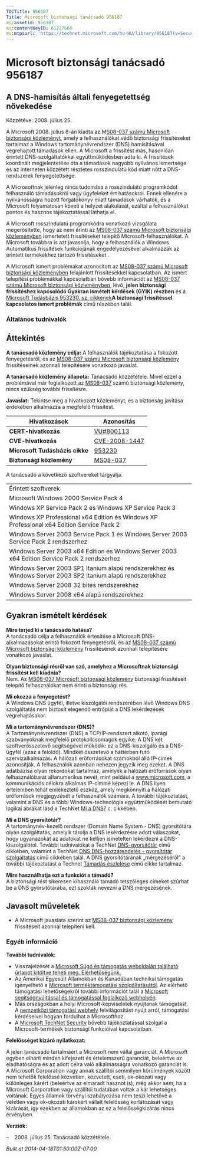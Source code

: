 ```yaml
---
TOCTitle: 956187
Title: Microsoft biztonsági tanácsadó 956187
ms:assetid: 956187
ms:contentKeyID: 61227660
ms:mtpsurl: 'https://technet.microsoft.com/hu-HU/library/956187(v=Security.10)'
---
```




Microsoft biztonsági tanácsadó 956187
=====================================

A DNS-hamisítás általi fenyegetettség növekedése
------------------------------------------------

Közzétéve: 2008. július 25.

A Microsoft 2008. július 8-án kiadta az M[S08-037 számú Microsoft biztonsági közleményt](http://go.microsoft.com/fwlink/?linkid=119620), amely a felhasználókat védő biztonsági frissítéseket tartalmaz a Windows tartománynévrendszer (DNS) hamisításával végrehajtott támadások ellen. A Microsoft a frissítést más, hasonlóan érintett DNS-szolgáltatókkal együttműködésben adta ki. A frissítések koordinált megjelentetése óta a támadások nagyobb nyilvános ismertsége és az interneten közzétett részletes rosszindulatú kód miatt nőtt a DNS-rendszerek fenyegetettsége.

A Microsoftnak jelenleg nincs tudomása a rosszindulatú programkódot felhasználó támadásokról vagy ügyfeleket ért hatásokról. Ennek ellenére a nyilvánosságra hozott forgatókönyv miatt támadások várhatók, és a Microsoft folyamatosan követi a helyzet alakulását, ezáltal a felhasználókat pontos és hasznos tájékoztatással láthatja el.

A Microsoft rosszindulatú programkódra vonatkozó vizsgálata megerősítette, hogy az nem érinti az [MS08-037 számú Microsoft biztonsági közleményben](http://go.microsoft.com/fwlink/?linkid=119620) ismertetett frissítéseket telepítő Microsoft-felhasználókat. A Microsoft továbbra is azt javasolja, hogy a felhasználók a Windows Automatikus frissítések funkciójának engedélyezésével alkalmazzák az érintett termékekhez tartozó frissítéseket .

A Microsoft ismert problémákat azonosított az [MS08-037 számú Microsoft biztonsági közleményben](http://go.microsoft.com/fwlink/?linkid=119620) felajánlott frissítésekkel kapcsolatban. Az ismert telepítési problémákkal kapcsolatban bővebb információt az [MS08-037 számú Microsoft biztonsági közleményben](http://go.microsoft.com/fwlink/?linkid=119620), lévő, **jelen biztonsági frissítéshez kapcsolódó Gyakran ismételt kérdések (GYIK) részben** és a [Microsoft Tudásbázis 953230. sz. cikkének](http://support.microsoft.com/kb/953230)**A biztonsági frissítéssel kapcsolatos ismert problémák** című részében talál.

### Általános tudnivalók

Áttekintés
----------


**A tanácsadó közlemény célja:** A felhasználók tájékoztatása a fokozott fenyegetésről, és az [MS08-037 számú Microsoft biztonsági közlemény](http://go.microsoft.com/fwlink/?linkid=119620) frissítéseinek azonnali telepítésére vonatkozó javaslat.

**A tanácsadó közlemény állapota:** Tanácsadó közzététele. Mivel ezzel a problémával már foglalkozott az [MS08-037](http://go.microsoft.com/fwlink/?linkid=119620) számú biztonsági közlemény, nincs szükség további frissítésre.

**Javaslat:** Tekintse meg a hivatkozott közleményt, és a biztonság javítása érdekében alkalmazza a megfelelő frissítést.

| Hivatkozások                   | Azonosítás                                                                       |
|--------------------------------|----------------------------------------------------------------------------------|
| **CERT-hivatkozás**            | [VU\#800113](http://www.kb.cert.org/vuls/id/800113)                              |
| **CVE-hivatkozás**             | [CVE-2008-1447](http://www.cve.mitre.org/cgi-bin/cvename.cgi?name=cve-2008-1447) |
| **Microsoft Tudásbázis cikke** | [953230](http://support.microsoft.com/kb/953230)                                 |
| **Biztonsági közlemény**       | [MS08-037](http://go.microsoft.com/fwlink/?linkid=119620)                        |

A tanácsadó a következő szoftvereket tárgyalja.

|                                                                                                            |
|------------------------------------------------------------------------------------------------------------|
| Érintett szoftverek                                                                                        |
| Microsoft Windows 2000 Service Pack 4                                                                      |
| Windows XP Service Pack 2 és Windows XP Service Pack 3                                                     |
| Windows XP Professional x64 Edition és Windows XP Professional x64 Edition Service Pack 2                  |
| Windows Server 2003 Service Pack 1 és Windows Server 2003 Service Pack 2 rendszerhez                       |
| Windows Server 2003 x64 Edition és Windows Server 2003 x64 Edition Service Pack 2 rendszerhez              |
| Windows Server 2003 SP1 Itanium alapú rendszerekhez és Windows Server 2003 SP2 Itanium alapú rendszerekhez |
| Windows Server 2008 32 bites rendszerekhez                                                                 |
| Windows Server 2008 x64 alapú rendszerekhez                                                                |

Gyakran ismételt kérdések
-------------------------


**Mire terjed ki a tanácsadó hatása?**  
A tanácsadó célja a felhasználók értesítése a Microsoft DNS-alkalmazásokat érintő fokozott fenyegetésről, és az [MS08-037 számú Microsoft biztonsági közlemény](http://go.microsoft.com/fwlink/?linkid=119620) frissítésének azonnali telepítésére vonatkozó javaslat.

**Olyan biztonsági résről van szó, amelyhez a Microsoftnak biztonsági frissítést kell kiadnia?**  
Nem. Az [MS08-037 Microsoft biztonsági közlemény](http://go.microsoft.com/fwlink/?linkid=119620) biztonsági frissítéseit telepítő felhasználókat nem érinti a biztonsági rés.

**Mi okozza a fenyegetést?**  
A Windows DNS ügyfél, illetve kiszolgálói rendszerében lévő Windows DNS szolgáltatás nem biztosít elegendő entrópiát a DNS lekérdezések végrehajtásakor.

**Mi a tartománynévrendszer (DNS)?**  
A Tartománynévrendszer (DNS) a TCP/IP-rendszert alkotó, iparági szabványoknak megfelelő protokollcsomagok egyike. A DNS két szoftverösszetevő segítségével működik: ez a DNS-kiszolgáló és a DNS-ügyfél (azaz a feloldó). Mindkét összetevő a háttérben futó szervizalkalmazás. A hálózati erőforrásokat számokból álló IP-címek azonosítják. A felhasználók azonban nehezen jegyzik meg ezeket. A DNS adatbázisa olyan rekordokat tartalmaz, amelyek a hálózati erőforrások olyan felhasználóbarát alfanumerikus nevét, mint például a www.microsoft.com, a kommunikációs célokra alkalmas IP-címmé képezi le. A DNS ilyen értelemben tehát emlékeztető eszköz, amely megkönnyíti a hálózati erőforrások megjegyzését a felhasználók számára. A további tájékoztatást, valamint a DNS és a többi Windows-technológia együttműködését bemutató logikai ábrákat lásd a TechNet [Mi a DNS?](http://technet2.microsoft.com/windowsserver/en/library/ff937311-03ce-4d04-b72c-b39c4d51cb361033.mspx) c. cikkében.

**Mi a DNS gyorsítótár?**  
A tartománynév-kezelő rendszer (Domain Name System - DNS) gyorsítótára olyan szolgáltatás, amelyik tárolja a DNS lekérdezésre adott válaszokat, hogy ugyanazokat az adatokat ne kelljen ismételten lekérdezni a DNS-kiszolgálótól. További tudnivalókat a TechNet [DNS-gyorsítótár](http://www.microsoft.com/technet/prodtechnol/windows2000serv/reskit/regentry/30643.mspx?mfr=true) című cikkében, valamint a TechNet [DNS DNS-hozzárendelés - gyorsítótár szolgáltatás](http://www.microsoft.com/technet/prodtechnol/windows2000serv/reskit/cnet/cnbc_imp_qxht.mspx?mfr=true) című cikkében talál. A DNS gyorsítótárának „mérgezéséről” a további tájékoztatást a Technet [Támadás észlelése](http://www.microsoft.com/technet/isa/2004/help/fw_alertattack.mspx?mfr=true) című cikke tartalmaz.

**Mire használhatja ezt a funkciót a támadó?**  
A biztonsági rést sikeresen kihasználó támadó tetszőleges címeket szúrhat be a DNS gyorsítótárába, ezt szokták nevezni a DNS mérgezésének.

Javasolt műveletek
------------------


-   A Microsoft javaslata szerint az [MS08-037 biztonsági közlemény](http://go.microsoft.com/fwlink/?linkid=119620) frissítéseit azonnal telepíteni kell.

### Egyéb információ

**További tudnivalók:**

-   Visszajelzését a [Microsoft Súgó és támogatás weboldalán található űrlapot kitöltve teheti meg. Elérhetőségünk.](https://support.microsoft.com/common/survey.aspx?scid=sw;en;1257&amp;showpage=1&amp;ws=technet&amp;sd=tech)
-   Az Amerikai Egyesült Államokban és Kanadában technikai támogatás igényelhető a [Microsoft terméktámogatási szolgáltatásától](http://go.microsoft.com/fwlink/?linkid=21131). Az elérhető támogatási lehetőségekről további információt talál a [Microsoft segítségnyújtással és támogatással foglalkozó webhelyén](http://support.microsoft.com/).
-   Más országokban a helyi Microsoft-képviseletek nyújtanak támogatást. A [nemzetközi támogatási webhely](http://go.microsoft.com/fwlink/?linkid=21155) felvilágosítást nyújt arról, támogatási kérdéseivel hogyan fordulhat a Microsofthoz.
-   A [Microsoft TechNet Security](http://go.microsoft.com/fwlink/?linkid=21132) bővebb tájékoztatással szolgál a Microsoft-termékek biztonsági funkcióival kapcsolatban.

**Felelősséget kizáró nyilatkozat:**

A jelen tanácsadó tartalmáért a Microsoft nem vállal garanciát. A Microsoft egyben elhárít minden kifejezett és értelemszerű garanciát, beleértve az eladhatóságra és az adott célra való alkalmasságra vonatkozó garanciát is. A Microsoft Corporation vagy annak szállítói semmilyen körülmények között nem tehetők felelőssé közvetlen, közvetett, eseti, ok-okozati vagy különleges kárért (beleértve az elmaradt hasznot is), még akkor sem, ha a Microsoft Corporation vagy szállítói tudatában voltak a kár lehetséges voltának. Egyes államok törvényi szabályozása nem teszi lehetővé a véletlen vagy ok-okozati károkért vállalt felelősség korlátozását vagy kizárását, így ezekben az államokban az ez a felelősségkizárás nincs érvényben.

**Verziók:**

&ndash;&nbsp;&nbsp;&nbsp;&nbsp;2008. július 25. Tanácsadó közzététele.

*Built at 2014-04-18T01:50:00Z-07:00*
